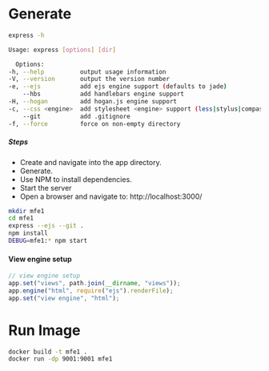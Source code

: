 # Generate

```bash
express -h

Usage: express [options] [dir]

  Options:
-h, --help          output usage information
-V, --version       output the version number
-e, --ejs           add ejs engine support (defaults to jade)
    --hbs           add handlebars engine support
-H, --hogan         add hogan.js engine support
-c, --css <engine>  add stylesheet <engine> support (less|stylus|compass|sass) (defaults to plain css)
    --git           add .gitignore
-f, --force         force on non-empty directory
```

##### Steps

- Create and navigate into the app directory.
- Generate.
- Use NPM to install dependencies.
- Start the server
- Open a browser and navigate to: http://localhost:3000/

```bash
mkdir mfe1
cd mfe1
express --ejs --git .
npm install
DEBUG=mfe1:* npm start
```

#### View engine setup

```js
// view engine setup
app.set("views", path.join(__dirname, "views"));
app.engine("html", require("ejs").renderFile);
app.set("view engine", "html");
```

# Run Image

```bash
docker build -t mfe1 .
docker run -dp 9001:9001 mfe1
```
